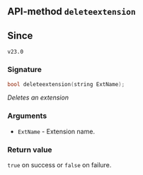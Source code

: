 ## API-method `deleteextension`

## Since 
`v23.0`

### Signature
``` c++
bool deleteextension(string ExtName);
```

_Deletes an extension_

### Arguments
- `ExtName` - Extension name.

### Return value
`true` on success or `false` on failure.
